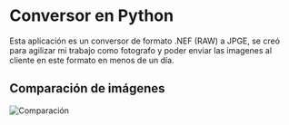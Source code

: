 # Conversor en Python
Esta aplicación es un conversor de formato .NEF (RAW) a JPGE, se creó para agilizar mi trabajo como fotografo y poder enviar las imagenes al cliente en este formato en menos de un día.


## Comparación de imágenes


![Comparación](https://github.com/Jose-Costa-M/Conversor/assets/88689761/431d7255-c948-4380-97d8-b077db583a28)

